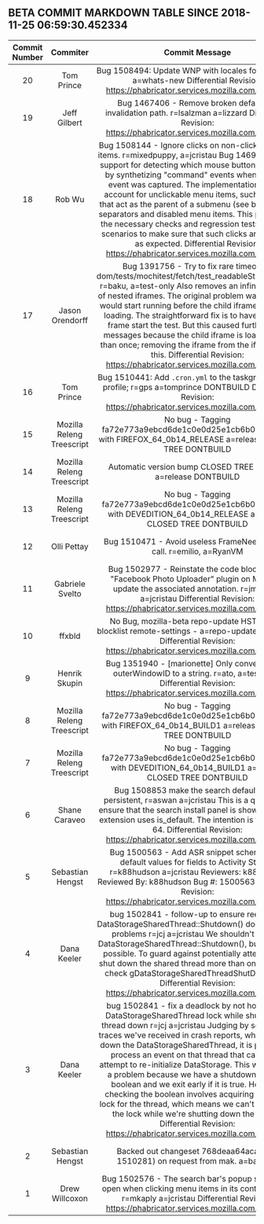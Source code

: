 ## BETA COMMIT MARKDOWN TABLE SINCE 2018-11-25 06:59:30.452334

| Commit Number | Commiter | Commit Message | Commit Url | Date | 
|:---:|:----:|:----------------------------------:|:------:|:----:| 
|20|Tom Prince |Bug 1508494: Update WNP with locales for 64; r=flod a=whats-new  Differential Revision: https://phabricator.services.mozilla.com/D13555|[URL](https://hg.mozilla.org/releases/mozilla-beta/pushloghtml?changeset=f744e835c8bf)|2018-12-01 06:00:21
|19|Jeff Gilbert |Bug 1467406 - Remove broken default-fb invalidation path. r=lsalzman a=lizzard  Differential Revision: https://phabricator.services.mozilla.com/D13047|[URL](https://hg.mozilla.org/releases/mozilla-beta/pushloghtml?changeset=f4fe9800063b)|2018-11-27 15:49:21
|18|Rob Wu |Bug 1508144 - Ignore clicks on non-clickable menu items. r=mixedpuppy, a=jcristau  Bug 1469148 added support for detecting which mouse button was used, by synthetizing "command" events when a "click" event was captured. The implementation did not account for unclickable menu items, such as items that act as the parent of a submenu (see bug report), separators and disabled menu items.  This patch adds the necessary checks and regression tests for these scenarios to make sure that such clicks are ignored, as expected.  Differential Revision: https://phabricator.services.mozilla.com/D13084|[URL](https://hg.mozilla.org/releases/mozilla-beta/pushloghtml?changeset=3be25c15b7e9)|2018-11-28 15:09:26
|17|Jason Orendorff |Bug 1391756 - Try to fix rare timeout in dom/tests/mochitest/fetch/test_readableStreams.html. r=baku, a=test-only  Also removes an infinite regress of nested iframes. The original problem was that tests would start running before the child iframe was done loading. The straightforward fix is to have the child frame start the test. But this caused further error messages because the child iframe is loaded more than once; removing the iframe from the iframe fixes this.  Differential Revision: https://phabricator.services.mozilla.com/D13385|[URL](https://hg.mozilla.org/releases/mozilla-beta/pushloghtml?changeset=24a6a9b747b3)|2018-11-29 22:35:04
|16|Tom Prince |Bug 1510441: Add `.cron.yml` to the taskgraph sparse profile; r=gps a=tomprince DONTBUILD  Differential Revision: https://phabricator.services.mozilla.com/D13142|[URL](https://hg.mozilla.org/releases/mozilla-beta/pushloghtml?changeset=3dce43d9b92c)|2018-11-30 00:26:19
|15|Mozilla Releng Treescript |No bug - Tagging fa72e773a9ebcd6de1c0e0d25e1cb6b07f09b6e8 with FIREFOX_64_0b14_RELEASE a=release CLOSED TREE DONTBUILD|[URL](https://hg.mozilla.org/releases/mozilla-beta/pushloghtml?changeset=2534c71731b1)|2018-11-29 16:30:14
|14|Mozilla Releng Treescript |Automatic version bump CLOSED TREE NO BUG a=release DONTBUILD|[URL](https://hg.mozilla.org/releases/mozilla-beta/pushloghtml?changeset=96633aad9421)|2018-11-29 16:27:18
|13|Mozilla Releng Treescript |No bug - Tagging fa72e773a9ebcd6de1c0e0d25e1cb6b07f09b6e8 with DEVEDITION_64_0b14_RELEASE a=release CLOSED TREE DONTBUILD|[URL](https://hg.mozilla.org/releases/mozilla-beta/pushloghtml?changeset=29f7e13e6a7e)|2018-11-29 16:27:15
|12|Olli Pettay |Bug 1510471 - Avoid useless FrameNeedsReflow call. r=emilio, a=RyanVM|[URL](https://hg.mozilla.org/releases/mozilla-beta/pushloghtml?changeset=2cc5c3f56a46)|2018-11-28 17:48:03
|11|Gabriele Svelto |Bug 1502977 - Reinstate the code blocking the "Facebook Photo Uploader" plugin on Mac and update the associated annotation. r=jmathies, a=jcristau  Differential Revision: https://phabricator.services.mozilla.com/D12354|[URL](https://hg.mozilla.org/releases/mozilla-beta/pushloghtml?changeset=028d808491d7)|2018-11-28 18:52:41
|10|ffxbld |No Bug, mozilla-beta repo-update HSTS HPKP blocklist remote-settings - a=repo-update r=RyanVM  Differential Revision: https://phabricator.services.mozilla.com/D13386|[URL](https://hg.mozilla.org/releases/mozilla-beta/pushloghtml?changeset=86447d3b0fa2)|2018-11-29 12:14:05
|9|Henrik Skupin |Bug 1351940 - [marionette] Only convert a valid outerWindowID to a string. r=ato, a=test-only  Differential Revision: https://phabricator.services.mozilla.com/D13206|[URL](https://hg.mozilla.org/releases/mozilla-beta/pushloghtml?changeset=f65cadcba4bd)|2018-11-28 20:48:42
|8|Mozilla Releng Treescript |No bug - Tagging fa72e773a9ebcd6de1c0e0d25e1cb6b07f09b6e8 with FIREFOX_64_0b14_BUILD1 a=release CLOSED TREE DONTBUILD|[URL](https://hg.mozilla.org/releases/mozilla-beta/pushloghtml?changeset=19d90b48fffb)|2018-11-28 21:27:36
|7|Mozilla Releng Treescript |No bug - Tagging fa72e773a9ebcd6de1c0e0d25e1cb6b07f09b6e8 with DEVEDITION_64_0b14_BUILD1 a=release CLOSED TREE DONTBUILD|[URL](https://hg.mozilla.org/releases/mozilla-beta/pushloghtml?changeset=cad43b85841f)|2018-11-28 21:20:22
|6|Shane Caraveo |Bug 1508853 make the search default panel persistent, r=aswan a=jcristau  This is a quick fix to ensure that the search install panel is shown when an extension uses is_default.  The intention is to uplift for 64.  Differential Revision: https://phabricator.services.mozilla.com/D13078|[URL](https://hg.mozilla.org/releases/mozilla-beta/pushloghtml?changeset=fa72e773a9eb)|2018-11-27 18:05:59
|5|Sebastian Hengst |Bug 1500563 - Add ASR snippet schemas and default values for fields to Activity Stream r=k88hudson a=jcristau  Reviewers: k88hudson  Reviewed By: k88hudson  Bug #: 1500563  Differential Revision: https://phabricator.services.mozilla.com/D13102|[URL](https://hg.mozilla.org/releases/mozilla-beta/pushloghtml?changeset=63ec2966de20)|2018-11-28 18:48:35
|4|Dana Keeler |bug 1502841 - follow-up to ensure reentering DataStorageSharedThread::Shutdown() doesn't cause problems r=jcj a=jcristau  We shouldn't reenter DataStorageSharedThread::Shutdown(), but it may be possible. To guard against potentially attempting to shut down the shared thread more than once, we can check gDataStorageSharedThreadShutDown first.  Differential Revision: https://phabricator.services.mozilla.com/D12050|[URL](https://hg.mozilla.org/releases/mozilla-beta/pushloghtml?changeset=140ce47ccf2b)|2018-11-16 16:14:52
|3|Dana Keeler |bug 1502841 - fix a deadlock by not holding the DataStorageSharedThread lock while shutting the thread down r=jcj a=jcristau  Judging by some stack traces we've received in crash reports, while shutting down the DataStorageSharedThread, it is possible to process an event on that thread that causes an attempt to re-initialize DataStorage. This wouldn't be a problem because we have a shutdown sentinel boolean and we exit early if it is true. However, checking the boolean involves acquiring the static lock for the thread, which means we can't be holding the lock while we're shutting down the thread.  Differential Revision: https://phabricator.services.mozilla.com/D11708|[URL](https://hg.mozilla.org/releases/mozilla-beta/pushloghtml?changeset=ce690bc50558)|2018-11-14 00:28:52
|2|Sebastian Hengst |Backed out changeset 768deaa64aca (bug 1510281) on request from mak. a=backout|[URL](https://hg.mozilla.org/releases/mozilla-beta/pushloghtml?changeset=a5dfb5153b78)|2018-11-28 18:15:33
|1|Drew Willcoxon |Bug 1502576 - The search bar's popup should not open when clicking menu items in its context menu. r=mkaply a=jcristau  Differential Revision: https://phabricator.services.mozilla.com/D12374|[URL](https://hg.mozilla.org/releases/mozilla-beta/pushloghtml?changeset=3a87f2a3619a)|2018-11-26 18:11:50


